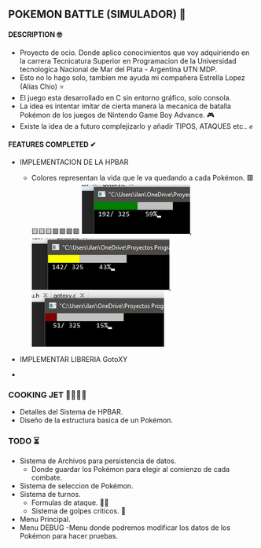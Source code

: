 ## POKEMON BATTLE (SIMULADOR) 🎉

#### DESCRIPTION 🤓
- Proyecto de ocio. Donde aplico conocimientos que voy adquiriendo en la carrera Tecnicatura Superior en Programacion de la Universidad tecnologica Nacional de Mar del Plata - Argentina UTN MDP.
- Esto no lo hago solo, tambien me ayuda mi compañera Estrella Lopez (Alias Chio) ⭐
- El juego esta desarrollado en C sin entorno gráfico, solo consola.
- La idea es intentar imitar de cierta manera la mecanica de batalla Pokémon de los juegos de Nintendo Game Boy Advance. 🎮
- Existe la idea de a futuro complejizarlo y añadir TIPOS, ATAQUES etc.. ✊

#### FEATURES COMPLETED ✔


- IMPLEMENTACION DE LA HPBAR
    - Colores representan la vida que le va quedando a cada Pokémon. 🟥🟨🟨🟨🟩🟩🟩🟩
    ![GitHub Logo](/images/HPBAR1.PNG), ![GitHub Logo](/images/HPBAR2.PNG), ![GitHub Logo](/images/HPBAR3.PNG)
    
- IMPLEMENTAR LIBRERIA GotoXY
- 


### COOKING JET 👨‍🍳👨‍🍳

- Detalles del Sistema de HPBAR. 
- Diseño de la estructura basica de un Pokémon.

### TODO ⏳

- Sistema de Archivos para persistencia de datos.
    - Donde guardar los Pokémon para elegir al comienzo de cada combate. 
- Sistema de seleccion de Pokémon. 
- Sistema de turnos.
     - Formulas de ataque. 🤛🤜
     - Sistema de golpes criticos. 🎰
- Menu Principal.
- Menu DEBUG
    -Menu donde podremos modificar los datos de los Pokémon para hacer pruebas.
